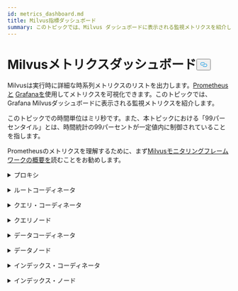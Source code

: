 ```yaml
---
id: metrics_dashboard.md
title: Milvus指標ダッシュボード
summary: このトピックでは、Milvus ダッシュボードに表示される監視メトリクスを紹介します。
---
```


<h1 id="Milvus-Metrics-Dashboard" class="common-anchor-header">Milvusメトリクスダッシュボード<button data-href="#Milvus-Metrics-Dashboard" class="anchor-icon" translate="no">
      <svg translate="no"
        aria-hidden="true"
        focusable="false"
        height="20"
        version="1.1"
        viewBox="0 0 16 16"
        width="16"
      >
        <path
          fill="#0092E4"
          fill-rule="evenodd"
          d="M4 9h1v1H4c-1.5 0-3-1.69-3-3.5S2.55 3 4 3h4c1.45 0 3 1.69 3 3.5 0 1.41-.91 2.72-2 3.25V8.59c.58-.45 1-1.27 1-2.09C10 5.22 8.98 4 8 4H4c-.98 0-2 1.22-2 2.5S3 9 4 9zm9-3h-1v1h1c1 0 2 1.22 2 2.5S13.98 12 13 12H9c-.98 0-2-1.22-2-2.5 0-.83.42-1.64 1-2.09V6.25c-1.09.53-2 1.84-2 3.25C6 11.31 7.55 13 9 13h4c1.45 0 3-1.69 3-3.5S14.5 6 13 6z"
        ></path>
      </svg>
    </button></h1><p>Milvusは実行時に詳細な時系列メトリクスのリストを出力します。<a href="https://prometheus.io/">Prometheusと</a> <a href="https://grafana.com/">Grafanaを</a>使用してメトリクスを可視化できます。このトピックでは、Grafana Milvusダッシュボードに表示される監視メトリクスを紹介します。</p>
<p>このトピックでの時間単位はミリ秒です。また、本トピックにおける「99パーセンタイル」とは、時間統計の99パーセントが一定値内に制御されていることを指します。</p>
<p>Prometheusのメトリクスを理解するために、まず<a href="/docs/ja/monitor_overview.md">Milvusモニタリングフレームワークの概要を</a>読むことをお勧めします。</p>
<p><details><summary>プロキシ</summary></p>
<table>
<thead>
<tr><th>パネル</th><th>パネルの説明</th><th>PromQL（プロメテウス・クエリ言語）</th><th>使用するMilvusメトリクス</th><th>Milvusメトリクスの説明</th></tr>
</thead>
<tbody>
<tr><td>検索ベクトルカウント率</td><td>過去2分以内に各プロキシが1秒当たりにクエリしたベクターの平均数。</td><td><code translate="no">sum(increase(milvus_proxy_search_vectors_count{app_kubernetes_io_instance=~&quot;$instance&quot;, app_kubernetes_io_name=&quot;$app_name&quot;, namespace=&quot;$namespace&quot;}[2m])/120) by (pod, node_id)</code></td><td><code translate="no">milvus_proxy_search_vectors_count</code></td><td>クエリされたベクターの累積数。</td></tr>
<tr><td>挿入ベクトル・カウント・レート</td><td>過去2分以内に各プロキシが1秒間に挿入したベクターの平均数。</td><td><code translate="no">sum(increase(milvus_proxy_insert_vectors_count{app_kubernetes_io_instance=~&quot;$instance&quot;, app_kubernetes_io_name=&quot;$app_name&quot;, namespace=&quot;$namespace&quot;}[2m])/120) by (pod, node_id)</code></td><td><code translate="no">milvus_proxy_insert_vectors_count</code></td><td>挿入されたベクターの累積数。</td></tr>
<tr><td>検索待ち時間</td><td>過去2分以内に各プロキシが検索リクエストとクエリリリクエストを受信したレイテンシの平均と99パーセンタイル。</td><td>p99:<br/> <code translate="no">histogram_quantile(0.99, sum by (le, query_type, pod, node_id) (rate(milvus_proxy_sq_latency_bucket{app_kubernetes_io_instance=~&quot;$instance&quot;, app_kubernetes_io_name=&quot;$app_name&quot;, namespace=&quot;$namespace&quot;}[2m])))</code> <br/> avg:<br/> <code translate="no">sum(increase(milvus_proxy_sq_latency_sum{app_kubernetes_io_instance=~&quot;$instance&quot;, app_kubernetes_io_name=&quot;$app_name&quot;, namespace=&quot;$namespace&quot;}[2m])) by (pod, node_id, query_type) / sum(increase(milvus_proxy_sq_latency_count{app_kubernetes_io_instance=~&quot;$instance&quot;, app_kubernetes_io_name=&quot;$app_name&quot;, namespace=&quot;$namespace&quot;}[2m])) by (pod, node_id, query_type)</code></td><td><code translate="no">milvus_proxy_sq_latency</code></td><td>検索リクエストとクエリーリクエストの待ち時間。</td></tr>
<tr><td>コレクション検索の待ち時間</td><td>過去2分以内に各プロキシが特定のコレクションへの検索およびクエリ要求を受信した際の平均待ち時間と待ち時間の99パーセンタイル。</td><td>p99:<br/> <code translate="no">histogram_quantile(0.99, sum by (le, query_type, pod, node_id) (rate(milvus_proxy_collection_sq_latency_bucket{app_kubernetes_io_instance=~&quot;$instance&quot;, app_kubernetes_io_name=&quot;$app_name&quot;, namespace=&quot;$namespace&quot;, collection_name=~&quot;$collection&quot;}[2m])))</code> <br/> avg:<br/> <code translate="no">sum(increase(milvus_proxy_collection_sq_latency_sum{app_kubernetes_io_instance=~&quot;$instance&quot;, app_kubernetes_io_name=&quot;$app_name&quot;, namespace=&quot;$namespace&quot;, collection_name=~&quot;$collection&quot;}[2m])) by (pod, node_id, query_type) / sum(increase(milvus_proxy_collection_sq_latency_count{app_kubernetes_io_instance=~&quot;$instance&quot;, app_kubernetes_io_name=&quot;$app_name&quot;, namespace=&quot;$namespace&quot;, collection_name=~&quot;$collection&quot;}[2m])) by (pod, node_id, query_type)</code></td><td><code translate="no">milvus_proxy_collection_sq_latency_sum</code></td><td>特定のコレクションへの検索リクエストとクエリーリクエストの待ち時間</td></tr>
<tr><td>変異待ち時間</td><td>過去2分以内に各プロキシが変異リクエストを受信したレイテンシの平均と99パーセンタイル。</td><td>p99:<br/> <code translate="no">histogram_quantile(0.99, sum by (le, msg_type, pod, node_id) (rate(milvus_proxy_mutation_latency_bucket{app_kubernetes_io_instance=~&quot;$instance&quot;, app_kubernetes_io_name=&quot;$app_name&quot;, namespace=&quot;$namespace&quot;}[2m])))</code> <br/> avg:<br/> <code translate="no">sum(increase(milvus_proxy_mutation_latency_sum{app_kubernetes_io_instance=~&quot;$instance&quot;, app_kubernetes_io_name=&quot;$app_name&quot;, namespace=&quot;$namespace&quot;}[2m])) by (pod, node_id, msg_type) / sum(increase(milvus_proxy_mutation_latency_count{app_kubernetes_io_instance=~&quot;$instance&quot;, app_kubernetes_io_name=&quot;$app_name&quot;, namespace=&quot;$namespace&quot;}[2m])) by (pod, node_id, msg_type)</code></td><td><code translate="no">milvus_proxy_mutation_latency_sum</code></td><td>変異リクエストの待ち時間。</td></tr>
<tr><td>コレクションミューテーションレイテンシ</td><td>過去2分以内に各プロキシが特定のコレクションへの変異リクエストを受信したときの平均待ち時間と待ち時間の99パーセンタイル。</td><td>p99:<br/> <code translate="no">histogram_quantile(0.99, sum by (le, query_type, pod, node_id) (rate(milvus_proxy_collection_sq_latency_bucket{app_kubernetes_io_instance=~&quot;$instance&quot;, app_kubernetes_io_name=&quot;$app_name&quot;, namespace=&quot;$namespace&quot;, collection_name=~&quot;$collection&quot;}[2m])))</code> <br/> avg:<br/> <code translate="no">sum(increase(milvus_proxy_collection_sq_latency_sum{app_kubernetes_io_instance=~&quot;$instance&quot;, app_kubernetes_io_name=&quot;$app_name&quot;, namespace=&quot;$namespace&quot;, collection_name=~&quot;$collection&quot;}[2m])) by (pod, node_id, query_type) / sum(increase(milvus_proxy_collection_sq_latency_count{app_kubernetes_io_instance=~&quot;$instance&quot;, app_kubernetes_io_name=&quot;$app_name&quot;, namespace=&quot;$namespace&quot;, collection_name=~&quot;$collection&quot;}[2m])) by (pod, node_id, query_type)</code></td><td><code translate="no">milvus_proxy_collection_sq_latency_sum</code></td><td>特定のコレクションへの突然変異リクエストの待ち時間</td></tr>
<tr><td>検索結果待ち時間</td><td>過去2分以内にプロキシが検索およびクエリーリクエストを送信してから結果を受信するまでの待ち時間の平均値と99パーセンタイル。</td><td>p99:<br/> <code translate="no">histogram_quantile(0.99, sum by (le, query_type, pod, node_id) (rate(milvus_proxy_sq_wait_result_latency_bucket{app_kubernetes_io_instance=~&quot;$instance&quot;, app_kubernetes_io_name=&quot;$app_name&quot;, namespace=&quot;$namespace&quot;}[2m])))</code> <br/> avg:<br/> <code translate="no">sum(increase(milvus_proxy_sq_wait_result_latency_sum{app_kubernetes_io_instance=~&quot;$instance&quot;, app_kubernetes_io_name=&quot;$app_name&quot;, namespace=&quot;$namespace&quot;}[2m])) by (pod, node_id, query_type) / sum(increase(milvus_proxy_sq_wait_result_latency_count{app_kubernetes_io_instance=~&quot;$instance&quot;, app_kubernetes_io_name=&quot;$app_name&quot;, namespace=&quot;$namespace&quot;}[2m])) by (pod, node_id, query_type)</code></td><td><code translate="no">milvus_proxy_sq_wait_result_latency</code></td><td>検索およびクエリーリクエストを送信してから結果を受信するまでの待ち時間。</td></tr>
<tr><td>検索結果の待ち時間の短縮</td><td>過去 2 分間における、プロキシによる検索結果とクエリ結果の集計の平均待ち時間と待ち時間の 99 パーセンタイル。</td><td>P99:<br/> <code translate="no">histogram_quantile(0.99, sum by (le, query_type, pod, node_id) (rate(milvus_proxy_sq_reduce_result_latency_bucket{app_kubernetes_io_instance=~&quot;$instance&quot;, app_kubernetes_io_name=&quot;$app_name&quot;, namespace=&quot;$namespace&quot;}[2m])))</code> <br/> 平均:<br/> <code translate="no">sum(increase(milvus_proxy_sq_reduce_result_latency_sum{app_kubernetes_io_instance=~&quot;$instance&quot;, app_kubernetes_io_name=&quot;$app_name&quot;, namespace=&quot;$namespace&quot;}[2m])) by (pod, node_id, query_type) / sum(increase(milvus_proxy_sq_reduce_result_latency_count{app_kubernetes_io_instance=~&quot;$instance&quot;, app_kubernetes_io_name=&quot;$app_name&quot;, namespace=&quot;$namespace&quot;}[2m])) by (pod, node_id, query_type)</code></td><td><code translate="no">milvus_proxy_sq_reduce_result_latency</code></td><td>各クエリノードから返された検索結果とクエリ結果を集約する際の待ち時間。</td></tr>
<tr><td>検索結果のデコード待ち時間</td><td>過去2分以内にプロキシが検索結果とクエリ結果をデコードした際のレイテンシの平均値と99パーセンタイル。</td><td>P99:<br/> <code translate="no">histogram_quantile(0.99, sum by (le, query_type, pod, node_id) (rate(milvus_proxy_sq_decode_result_latency_bucket{app_kubernetes_io_instance=~&quot;$instance&quot;, app_kubernetes_io_name=&quot;$app_name&quot;, namespace=&quot;$namespace&quot;}[2m])))</code> <br/> 平均:<br/> <code translate="no">sum(increase(milvus_proxy_sq_decode_result_latency_sum{app_kubernetes_io_instance=~&quot;$instance&quot;, app_kubernetes_io_name=&quot;$app_name&quot;, namespace=&quot;$namespace&quot;}[2m])) by (pod, node_id, query_type) / sum(increase(milvus_proxy_sq_decode_resultlatency_count{app_kubernetes_io_instance=~&quot;$instance&quot;, app_kubernetes_io_name=&quot;$app_name&quot;, namespace=&quot;$namespace&quot;}[2m])) by (pod, node_id, query_type)</code></td><td><code translate="no">milvus_proxy_sq_decode_result_latency</code></td><td>各検索結果とクエリ結果のデコードの待ち時間。</td></tr>
<tr><td>Msg Stream Object Num</td><td>過去2分以内に各プロキシが対応する物理トピック上に作成したmsgstreamオブジェクトの平均数、最大数、最小数。</td><td><code translate="no">avg(milvus_proxy_msgstream_obj_num{app_kubernetes_io_instance=~&quot;$instance&quot;, app_kubernetes_io_name=&quot;$app_name&quot;, namespace=&quot;$namespace&quot;}) by (pod, node_id) max(milvus_proxy_msgstream_obj_num{app_kubernetes_io_instance=~&quot;$instance&quot;, app_kubernetes_io_name=&quot;$app_name&quot;, namespace=&quot;$namespace&quot;}) by (pod, node_id) min(milvus_proxy_msgstream_obj_num{app_kubernetes_io_instance=~&quot;$instance&quot;, app_kubernetes_io_name=&quot;$app_name&quot;, namespace=&quot;$namespace&quot;}) by (pod, node_id)</code></td><td><code translate="no">milvus_proxy_msgstream_obj_num</code></td><td>各物理トピックに作成された msgstream オブジェクトの数。</td></tr>
<tr><td>変異送信待ち時間</td><td>過去2分以内に各プロキシが挿入または削除要求を送信した平均待ち時間と待ち時間の99パーセンタイル。</td><td>P99:<br/> <code translate="no">histogram_quantile(0.99, sum by (le, msg_type, pod, node_id) (rate(milvus_proxy_mutation_send_latency_bucket{app_kubernetes_io_instance=~&quot;$instance&quot;, app_kubernetes_io_name=&quot;$app_name&quot;, namespace=&quot;$namespace&quot;}[2m])))</code> <br/> 平均値:<br/> <code translate="no">sum(increase(milvus_proxy_mutation_send_latency_sum{app_kubernetes_io_instance=~&quot;$instance&quot;, app_kubernetes_io_name=&quot;$app_name&quot;, namespace=&quot;$namespace&quot;}[2m])) by (pod, node_id, msg_type) / sum(increase(milvus_proxy_mutation_send_latency_count{app_kubernetes_io_instance=~&quot;$instance&quot;, app_kubernetes_io_name=&quot;$app_name&quot;, namespace=&quot;$namespace&quot;}[2m])) by (pod, node_id, msg_type)</code></td><td><code translate="no">milvus_proxy_mutation_send_latency</code></td><td>挿入または削除リクエストの送信の待ち時間。</td></tr>
<tr><td>キャッシュヒット率</td><td>過去2分以内の<code translate="no">GeCollectionID</code> 、<code translate="no">GetCollectionInfo</code> 、<code translate="no">GetCollectionSchema</code> を含む操作の1秒あたりの平均キャッシュヒット率。</td><td><code translate="no">sum(increase(milvus_proxy_cache_hit_count{app_kubernetes_io_instance=~&quot;$instance&quot;, app_kubernetes_io_name=&quot;$app_name&quot;, namespace=&quot;$namespace&quot;, cache_state=&quot;hit&quot;}[2m])/120) by(cache_name, pod, node_id) / sum(increase(milvus_proxy_cache_hit_count{app_kubernetes_io_instance=~&quot;$instance&quot;, app_kubernetes_io_name=&quot;$app_name&quot;, namespace=&quot;$namespace&quot;}[2m])/120) by(cache_name, pod, node_id)</code></td><td><code translate="no">milvus_proxy_cache_hit_count</code></td><td>各キャッシュ読み取り操作のヒット率と失敗率の統計。</td></tr>
<tr><td>キャッシュ更新待ち時間</td><td>過去2分以内のプロキシごとの平均待ち時間とキャッシュ更新待ち時間の99パーセンタイル。</td><td>p99:<br/> <code translate="no">histogram_quantile(0.99, sum by (le, pod, node_id) (rate(milvus_proxy_cache_update_latency_bucket{app_kubernetes_io_instance=~&quot;$instance&quot;, app_kubernetes_io_name=&quot;$app_name&quot;, namespace=&quot;$namespace&quot;}[2m])))</code> <br/> avg:<br/> <code translate="no">sum(increase(milvus_proxy_cache_update_latency_sum{app_kubernetes_io_instance=~&quot;$instance&quot;, app_kubernetes_io_name=&quot;$app_name&quot;, namespace=&quot;$namespace&quot;}[2m])) by (pod, node_id) / sum(increase(milvus_proxy_cache_update_latency_count{app_kubernetes_io_instance=~&quot;$instance&quot;, app_kubernetes_io_name=&quot;$app_name&quot;, namespace=&quot;$namespace&quot;}[2m])) by (pod, node_id)</code></td><td><code translate="no">milvus_proxy_cache_update_latency</code></td><td>毎回キャッシュを更新する際の待ち時間。</td></tr>
<tr><td>同期時間</td><td>各プロキシが対応する物理チャネルで同期したエポックタイムの平均、最大、最小数。</td><td><code translate="no">avg(milvus_proxy_sync_epoch_time{app_kubernetes_io_instance=~&quot;$instance&quot;, app_kubernetes_io_name=&quot;$app_name&quot;, namespace=&quot;$namespace&quot;}) by (pod, node_id) max(milvus_proxy_sync_epoch_time{app_kubernetes_io_instance=~&quot;$instance&quot;, app_kubernetes_io_name=&quot;$app_name&quot;, namespace=&quot;$namespace&quot;}) by (pod, node_id) min(milvus_proxy_sync_epoch_time{app_kubernetes_io_instance=~&quot;$instance&quot;, app_kubernetes_io_name=&quot;$app_name&quot;, namespace=&quot;$namespace&quot;}) by (pod, node_id)</code></td><td><code translate="no">milvus_proxy_sync_epoch_time</code></td><td>各物理チャネルのエポック時間（Unix時間、1970年1月1日から経過したミリ秒）。    <br/>    物理チャネルとは別にデフォルトの<code translate="no">ChannelName</code> がある。</td></tr>
<tr><td>PKレイテンシーの適用</td><td>過去 2 分間の各プロキシによるプライマリキーの適用レイテンシの平均値と 99 パーセンタイル。</td><td>p99:<br/> <code translate="no">histogram_quantile(0.99, sum by (le, pod, node_id) (rate(milvus_proxy_apply_pk_latency_bucket{app_kubernetes_io_instance=~&quot;$instance&quot;, app_kubernetes_io_name=&quot;$app_name&quot;, namespace=&quot;$namespace&quot;}[2m])))</code> <br/> avg:<br/> <code translate="no">sum(increase(milvus_proxy_apply_pk_latency_sum{app_kubernetes_io_instance=~&quot;$instance&quot;, app_kubernetes_io_name=&quot;$app_name&quot;, namespace=&quot;$namespace&quot;}[2m])) by (pod, node_id) / sum(increase(milvus_proxy_apply_pk_latency_count{app_kubernetes_io_instance=~&quot;$instance&quot;, app_kubernetes_io_name=&quot;$app_name&quot;, namespace=&quot;$namespace&quot;}[2m])) by (pod, node_id)</code></td><td><code translate="no">milvus_proxy_apply_pk_latency</code></td><td>プライマリキーを適用する際の待ち時間。</td></tr>
<tr><td>タイムスタンプの適用待ち時間</td><td>過去 2 分間の、各プロキシによるタイムスタンプ適用待ち時間の平均値と 99 パーセンタイル。</td><td>p99:<br/> <code translate="no">histogram_quantile(0.99, sum by (le, pod, node_id) (rate(milvus_proxy_apply_timestamp_latency_bucket{app_kubernetes_io_instance=~&quot;$instance&quot;, app_kubernetes_io_name=&quot;$app_name&quot;, namespace=&quot;$namespace&quot;}[2m])))</code> <br/> avg:<br/> <code translate="no">sum(increase(milvus_proxy_apply_timestamp_latency_sum{app_kubernetes_io_instance=~&quot;$instance&quot;, app_kubernetes_io_name=&quot;$app_name&quot;, namespace=&quot;$namespace&quot;}[2m])) by (pod, node_id) / sum(increase(milvus_proxy_apply_timestamp_latency_count{app_kubernetes_io_instance=~&quot;$instance&quot;, app_kubernetes_io_name=&quot;$app_name&quot;, namespace=&quot;$namespace&quot;}[2m])) by (pod, node_id)</code></td><td><code translate="no">milvus_proxy_apply_timestamp_latency</code></td><td>タイムスタンプ適用待ち時間。</td></tr>
<tr><td>リクエスト成功率</td><td>各プロキシが1秒あたりに受け取った成功したリクエストの数で、 リクエストタイプごとの詳細な内訳を示す。可能なリクエストタイプは、DescribeCollection、DescribeIndex、GetCollectionStatistics、HasCollection、Search、Query、ShowPartitions、Insert など。</td></tr>
<tr><td><code translate="no">sum(increase(milvus_proxy_req_count{app_kubernetes_io_instance=~&quot;$instance&quot;, app_kubernetes_io_name=&quot;$app_name&quot;, namespace=&quot;$namespace&quot;, status=&quot;success&quot;}[2m])/120) by(function_name, pod, node_id)</code></td><td><code translate="no">milvus_proxy_req_count</code></td><td>すべてのタイプの受信リクエスト数</td></tr>
<tr><td>リクエスト失敗率</td><td>各プロキシが毎秒受信する失敗したリクエストの数で、各リクエストタイプの詳細な内訳。可能なリクエストタイプは、DescribeCollection、DescribeIndex、GetCollectionStatistics、HasCollection、Search、Query、ShowPartitions、Insert など。</td></tr>
<tr><td><code translate="no">sum(increase(milvus_proxy_req_count{app_kubernetes_io_instance=~&quot;$instance&quot;, app_kubernetes_io_name=&quot;$app_name&quot;, namespace=&quot;$namespace&quot;, status=&quot;fail&quot;}[2m])/120) by(function_name, pod, node_id)</code></td><td><code translate="no">milvus_proxy_req_count</code></td><td>すべてのタイプの受信リクエスト数</td></tr>
<tr><td>リクエストの待ち時間</td><td>各プロキシが受信した全リクエストの平均レイテンシと99パーセンタイル。</td><td>p99:<br/> <code translate="no">histogram_quantile(0.99, sum by (le, pod, node_id, function_name) (rate(milvus_proxy_req_latency_bucket{app_kubernetes_io_instance=~&quot;$instance&quot;, app_kubernetes_io_name=&quot;$app_name&quot;, namespace=&quot;$namespace&quot;}[2m])))</code> <br/> avg:<br/> <code translate="no">sum(increase(milvus_proxy_req_latency_sum{app_kubernetes_io_instance=~&quot;$instance&quot;, app_kubernetes_io_name=&quot;$app_name&quot;, namespace=&quot;$namespace&quot;}[2m])) by (pod, node_id, function_name) / sum(increase(milvus_proxy_req_latency_count{app_kubernetes_io_instance=~&quot;$instance&quot;, app_kubernetes_io_name=&quot;$app_name&quot;, namespace=&quot;$namespace&quot;}[2m])) by (pod, node_id, function_name)</code></td><td><code translate="no">milvus_proxy_req_latency</code></td><td>すべての種類のリクエスト受信の待ち時間</td></tr>
<tr><td>挿入/削除リクエストバイトレート</td><td>過去2分間にプロキシが1秒間に受信した挿入リクエストと削除リクエストのバイト数。</td><td><code translate="no">sum(increase(milvus_proxy_receive_bytes_count{app_kubernetes_io_instance=~&quot;$instance&quot;, app_kubernetes_io_name=&quot;$app_name&quot;, namespace=&quot;$namespace&quot;}[2m])/120) by(pod, node_id)</code></td><td><code translate="no">milvus_proxy_receive_bytes_count</code></td><td>挿入リクエストと削除リクエストのカウント。</td></tr>
<tr><td>送信バイトレート</td><td>各プロキシが過去2分以内に検索リクエストとクエリリリクエストに応答している間にクライアントに送り返された1秒あたりのバイト数。</td><td><code translate="no">sum(increase(milvus_proxy_send_bytes_count{app_kubernetes_io_instance=~&quot;$instance&quot;, app_kubernetes_io_name=&quot;$app_name&quot;, namespace=&quot;$namespace&quot;}[2m])/120) by(pod, node_id)</code></td><td><code translate="no">milvus_proxy_send_bytes_count</code></td><td>各プロキシが検索リクエストとクエリリクエストに応答している間にクライアントに送り返されたバイト数。</td></tr>
</tbody>
</table>
<p></details></p>
<p><details><summary>ルートコーディネータ</summary></p>
<table>
<thead>
<tr><th>パネル</th><th>パネルの説明</th><th>PromQL（プロメテウス・クエリ言語）</th><th>使用されるMilvusメトリクス</th><th>Milvusメトリクスの説明</th></tr>
</thead>
<tbody>
<tr><td>プロキシ・ノード数</td><td>作成されたプロキシの数。</td><td><code translate="no">sum(milvus_rootcoord_proxy_num{app_kubernetes_io_instance=~&quot;$instance&quot;, app_kubernetes_io_name=&quot;$app_name&quot;, namespace=&quot;$namespace&quot;}) by (app_kubernetes_io_instance)</code></td><td><code translate="no">milvus_rootcoord_proxy_num</code></td><td>プロキシの数。</td></tr>
<tr><td>同期時間</td><td>各物理チャネル（PChannel）の各ルート・コーダが同期したエポック・タイムの平均値、最大値、最小値。</td><td><code translate="no">avg(milvus_rootcoord_sync_epoch_time{app_kubernetes_io_instance=~&quot;$instance&quot;, app_kubernetes_io_name=&quot;$app_name&quot;, namespace=&quot;$namespace&quot;}) by (app_kubernetes_io_instance) max(milvus_rootcoord_sync_epoch_time{app_kubernetes_io_instance=~&quot;$instance&quot;, app_kubernetes_io_name=&quot;$app_name&quot;, namespace=&quot;$namespace&quot;}) by (app_kubernetes_io_instance) min(milvus_rootcoord_sync_epoch_time{app_kubernetes_io_instance=~&quot;$instance&quot;, app_kubernetes_io_name=&quot;$app_name&quot;, namespace=&quot;$namespace&quot;}) by (app_kubernetes_io_instance)</code></td><td><code translate="no">milvus_rootcoord_sync_epoch_time</code></td><td>各物理チャネルのエポック時間（Unix時間、1970年1月1日以降に経過したミリ秒）。</td></tr>
<tr><td>DDL リクエスト率</td><td>過去 2 分間の 1 秒あたりの DDL 要求のステータスと数。</td><td><code translate="no">sum(increase(milvus_rootcoord_ddl_req_count{app_kubernetes_io_instance=~&quot;$instance&quot;, app_kubernetes_io_name=&quot;$app_name&quot;, namespace=&quot;$namespace&quot;}[2m])/120) by (status, function_name)</code></td><td><code translate="no">milvus_rootcoord_ddl_req_count</code></td><td><code translate="no">CreateCollection</code>,<code translate="no">DescribeCollection</code>,<code translate="no">DescribeSegments</code>,<code translate="no">HasCollection</code>,<code translate="no">ShowCollections</code>,<code translate="no">ShowPartitions</code>,<code translate="no">ShowSegments</code> を含む DDL 要求の総数。</td></tr>
<tr><td>DDL リクエストの待ち時間</td><td>過去 2 分間の平均待ち時間と DDL 要求待ち時間の 99 パーセンタイル。</td><td>P99:<br/> <code translate="no">histogram_quantile(0.99, sum by (le, function_name) (rate(milvus_rootcoord_ddl_req_latency_bucket{app_kubernetes_io_instance=~&quot;$instance&quot;, app_kubernetes_io_name=&quot;$app_name&quot;, namespace=&quot;$namespace&quot;}[2m])))</code> <br/> 平均:<br/> <code translate="no">sum(increase(milvus_rootcoord_ddl_req_latency_sum{app_kubernetes_io_instance=~&quot;$instance&quot;, app_kubernetes_io_name=&quot;$app_name&quot;, namespace=&quot;$namespace&quot;}[2m])) by (function_name) / sum(increase(milvus_rootcoord_ddl_req_latency_count{app_kubernetes_io_instance=~&quot;$instance&quot;, app_kubernetes_io_name=&quot;$app_name&quot;, namespace=&quot;$namespace&quot;}[2m])) by (function_name)</code></td><td><code translate="no">milvus_rootcoord_ddl_req_latency</code></td><td>すべてのタイプの DDL 要求の待ち時間。</td></tr>
<tr><td>同期タイムティック・レイテンシ</td><td>ルートコーディネータが過去2分以内にすべてのタイムスタンプをPChannelに同期するために使用した時間の平均レイテンシと99パーセンタイル。</td><td>p99:<br/> <code translate="no">histogram_quantile(0.99, sum by (le) (rate(milvus_rootcoord_sync_timetick_latency_bucket{app_kubernetes_io_instance=~&quot;$instance&quot;, app_kubernetes_io_name=&quot;$app_name&quot;, namespace=&quot;$namespace&quot;}[2m])))</code> <br/> avg:<br/> <code translate="no">sum(increase(milvus_rootcoord_sync_timetick_latency_sum{app_kubernetes_io_instance=~&quot;$instance&quot;, app_kubernetes_io_name=&quot;$app_name&quot;, namespace=&quot;$namespace&quot;}[2m])) / sum(increase(milvus_rootcoord_sync_timetick_latency_count{app_kubernetes_io_instance=~&quot;$instance&quot;, app_kubernetes_io_name=&quot;$app_name&quot;, namespace=&quot;$namespace&quot;}[2m]))</code></td><td><code translate="no">milvus_rootcoord_sync_timetick_latency</code></td><td>ルートコーディネータがすべてのタイムスタンプをPCチャネルに同期するために使用した時間。</td></tr>
<tr><td>ID割り当て率</td><td>過去2分間にroot coordが割り当てたIDの数。</td><td><code translate="no">sum(increase(milvus_rootcoord_id_alloc_count{app_kubernetes_io_instance=~&quot;$instance&quot;, app_kubernetes_io_name=&quot;$app_name&quot;, namespace=&quot;$namespace&quot;}[2m])/120)</code></td><td><code translate="no">milvus_rootcoord_id_alloc_count</code></td><td>root coordが割り当てたIDの累積数。</td></tr>
<tr><td>タイムスタンプ</td><td>root coordの最新のタイムスタンプ。</td><td><code translate="no">milvus_rootcoord_timestamp{app_kubernetes_io_instance=~&quot;$instance&quot;, app_kubernetes_io_name=&quot;$app_name&quot;, namespace=&quot;$namespace&quot;}</code></td><td><code translate="no">milvus_rootcoord_timestamp</code></td><td>ルートコーデックの最新のタイムスタンプ。</td></tr>
<tr><td>保存されたタイムスタンプ</td><td>root coordがメタストレージに保存する、事前に割り当てられたタイムスタンプ。</td><td><code translate="no">milvus_rootcoord_timestamp_saved{app_kubernetes_io_instance=~&quot;$instance&quot;, app_kubernetes_io_name=&quot;$app_name&quot;, namespace=&quot;$namespace&quot;}</code></td><td><code translate="no">milvus_rootcoord_timestamp_saved</code></td><td>root coordがメタストレージに保存する事前に割り当てられたタイムスタンプ。     <br/>    タイムスタンプは3秒前に割り当てられる。そしてタイムスタンプは50ミリ秒ごとに更新され、メタストレージに保存される。</td></tr>
<tr><td>コレクション数</td><td>コレクションの総数。</td><td><code translate="no">sum(milvus_rootcoord_collection_num{app_kubernetes_io_instance=~&quot;$instance&quot;, app_kubernetes_io_name=&quot;$app_name&quot;, namespace=&quot;$namespace&quot;}) by (app_kubernetes_io_instance)</code></td><td><code translate="no">milvus_rootcoord_collection_num</code></td><td>現在Milvusに存在するコレクションの総数。</td></tr>
<tr><td>パーティション数</td><td>パーティションの総数。</td><td><code translate="no">sum(milvus_rootcoord_partition_num{app_kubernetes_io_instance=~&quot;$instance&quot;, app_kubernetes_io_name=&quot;$app_name&quot;, namespace=&quot;$namespace&quot;}) by (app_kubernetes_io_instance)</code></td><td><code translate="no">milvus_rootcoord_partition_num</code></td><td>現在Milvusに存在するパーティションの総数。</td></tr>
<tr><td>DMLチャンネル数</td><td>DMLチャンネルの総数。</td><td><code translate="no">sum(milvus_rootcoord_dml_channel_num{app_kubernetes_io_instance=~&quot;$instance&quot;, app_kubernetes_io_name=&quot;$app_name&quot;, namespace=&quot;$namespace&quot;}) by (app_kubernetes_io_instance)</code></td><td><code translate="no">milvus_rootcoord_dml_channel_num</code></td><td>現在Milvusに存在するDMLチャンネルの総数。</td></tr>
<tr><td>Msgstream Num</td><td>Msgstreamの総数。</td><td><code translate="no">sum(milvus_rootcoord_msgstream_obj_num{app_kubernetes_io_instance=~&quot;$instance&quot;, app_kubernetes_io_name=&quot;$app_name&quot;, namespace=&quot;$namespace&quot;}) by (app_kubernetes_io_instance)</code></td><td><code translate="no">milvus_rootcoord_msgstream_obj_num</code></td><td>現在Milvusに存在するMsgstreamの総数。</td></tr>
<tr><td>クレデンシャル数</td><td>クレデンシャルの総数。</td><td><code translate="no">sum(milvus_rootcoord_credential_num{app_kubernetes_io_instance=~&quot;$instance&quot;, app_kubernetes_io_name=&quot;$app_name&quot;, namespace=&quot;$namespace&quot;}) by (app_kubernetes_io_instance)</code></td><td><code translate="no">milvus_rootcoord_credential_num</code></td><td>現在のMilvusにおけるクレデンシャルの総数。</td></tr>
<tr><td>時間ティック遅延</td><td>すべてのDataNodesおよびQueryNodes上のフローグラフの最大時間刻み遅延の合計。</td><td><code translate="no">sum(milvus_rootcoord_time_tick_delay{app_kubernetes_io_instance=~&quot;$instance&quot;, app_kubernetes_io_name=&quot;$app_name&quot;, namespace=&quot;$namespace&quot;}) by (app_kubernetes_io_instance)</code></td><td><code translate="no">milvus_rootcoord_time_tick_delay</code></td><td>各DataNodeとQueryNodeのフローグラフの最大時間刻み遅延。</td></tr>
</tbody>
</table>
<p></details></p>
<p><details><summary>クエリ・コーディネータ</summary></p>
<table>
<thead>
<tr><th>パネル</th><th>パネルの説明</th><th>PromQL（プロメテウス・クエリ言語）</th><th>使用されるMilvusメトリクス</th><th>Milvusメトリクスの説明</th></tr>
</thead>
<tbody>
<tr><td>コレクション・ロード数</td><td>現在メモリにロードされているコレクションの数。</td><td><code translate="no">sum(milvus_querycoord_collection_num{app_kubernetes_io_instance=~&quot;$instance&quot;, app_kubernetes_io_name=&quot;$app_name&quot;, namespace=&quot;$namespace&quot;}) by (app_kubernetes_io_instance)</code></td><td><code translate="no">milvus_querycoord_collection_num</code></td><td>Milvusによって現在ロードされているコレクションの数。</td></tr>
<tr><td>エンティティのロード数</td><td>現在メモリにロードされているエンティティの数。</td><td><code translate="no">sum(milvus_querycoord_entity_num{app_kubernetes_io_instance=~&quot;$instance&quot;, app_kubernetes_io_name=&quot;$app_name&quot;, namespace=&quot;$namespace&quot;}) by (app_kubernetes_io_instance)</code></td><td><code translate="no">milvus_querycoord_entitiy_num</code></td><td>Milvusによって現在ロードされているエンティティの数。</td></tr>
<tr><td>ロード要求レート</td><td>過去2分間の1秒あたりのロードリクエスト数。</td><td><code translate="no">sum(increase(milvus_querycoord_load_req_count{app_kubernetes_io_instance=~&quot;$instance&quot;, app_kubernetes_io_name=&quot;$app_name&quot;, namespace=&quot;$namespace&quot;}[2m])120) by (status)</code></td><td><code translate="no">milvus_querycoord_load_req_count</code></td><td>累積ロードリクエスト数。</td></tr>
<tr><td>リリース要求率</td><td>過去2分以内の1秒あたりのリリース要求数。</td><td><code translate="no">sum(increase(milvus_querycoord_release_req_count{app_kubernetes_io_instance=~&quot;$instance&quot;, app_kubernetes_io_name=&quot;$app_name&quot;, namespace=&quot;$namespace&quot;}[2m])/120) by (status)</code></td><td><code translate="no">milvus_querycoord_release_req_count</code></td><td>累積リリースリクエスト数。</td></tr>
<tr><td>負荷要求待ち時間</td><td>過去2分以内の負荷要求待ち時間の平均と99パーセンタイル。</td><td>p99:<br/> <code translate="no">histogram_quantile(0.99, sum by (le) (rate(milvus_querycoord_load_latency_bucket{app_kubernetes_io_instance=~&quot;$instance&quot;, app_kubernetes_io_name=&quot;$app_name&quot;, namespace=&quot;$namespace&quot;}[2m])))</code> <br/> avg:<br/> <code translate="no">sum(increase(milvus_querycoord_load_latency_sum{app_kubernetes_io_instance=~&quot;$instance&quot;, app_kubernetes_io_name=&quot;$app_name&quot;, namespace=&quot;$namespace&quot;}[2m])) / sum(increase(milvus_querycoord_load_latency_count{app_kubernetes_io_instance=~&quot;$instance&quot;, app_kubernetes_io_name=&quot;$app_name&quot;, namespace=&quot;$namespace&quot;}[2m]))</code></td><td><code translate="no">milvus_querycoord_load_latency</code></td><td>負荷要求を完了するのに使用される時間。</td></tr>
<tr><td>リリース要求待ち時間</td><td>過去2分以内の平均待ち時間とリリース要求待ち時間の99パーセンタイル。</td><td>p99:<br/> <code translate="no">histogram_quantile(0.99, sum by (le) (rate(milvus_querycoord_release_latency_bucket{app_kubernetes_io_instance=~&quot;$instance&quot;, app_kubernetes_io_name=&quot;$app_name&quot;, namespace=&quot;$namespace&quot;}[2m])))</code> <br/> avg:<br/> <code translate="no">sum(increase(milvus_querycoord_release_latency_sum{app_kubernetes_io_instance=~&quot;$instance&quot;, app_kubernetes_io_name=&quot;$app_name&quot;, namespace=&quot;$namespace&quot;}[2m])) / sum(increase(milvus_querycoord_release_latency_count{app_kubernetes_io_instance=~&quot;$instance&quot;, app_kubernetes_io_name=&quot;$app_name&quot;, namespace=&quot;$namespace&quot;}[2m]))</code></td><td><code translate="no">milvus_querycoord_release_latency</code></td><td>リリース要求の完了に使用された時間。</td></tr>
<tr><td>サブロードタスク</td><td>サブロードタスクの数。</td><td><code translate="no">sum(milvus_querycoord_child_task_num{app_kubernetes_io_instance=~&quot;$instance&quot;, app_kubernetes_io_name=&quot;$app_name&quot;, namespace=&quot;$namespace&quot;}) by (app_kubernetes_io_instance)</code></td><td><code translate="no">milvus_querycoord_child_task_num</code></td><td>サブロードタスクの数。    <br/>    クエリコーデックは負荷要求を複数のサブ負荷タスクに分割する。</td></tr>
<tr><td>親ロードタスク</td><td>親ロードタスクの数。</td><td><code translate="no">sum(milvus_querycoord_parent_task_num{app_kubernetes_io_instance=~&quot;$instance&quot;, app_kubernetes_io_name=&quot;$app_name&quot;, namespace=&quot;$namespace&quot;}) by (app_kubernetes_io_instance)</code></td><td><code translate="no">milvus_querycoord_parent_task_num</code></td><td>サブ負荷タスクの数。    <br/>    各負荷要求はタスクキュー内の親タスクに対応する。</td></tr>
<tr><td>サブ負荷タスクの待ち時間</td><td>過去2分以内のサブロードタスクの平均待ち時間と待ち時間の99パーセンタイル。</td><td>p99:<br/> <code translate="no">histogram_quantile(0.99, sum by (le) (rate(milvus_querycoord_child_task_latency_bucket{app_kubernetes_io_instance=~&quot;$instance&quot;, app_kubernetes_io_name=&quot;$app_name&quot;, namespace=&quot;$namespace&quot;}[2m])))</code> <br/> avg:<br/> <code translate="no">sum(increase(milvus_querycoord_child_task_latency_sum{app_kubernetes_io_instance=~&quot;$instance&quot;, app_kubernetes_io_name=&quot;$app_name&quot;, namespace=&quot;$namespace&quot;}[2m])) / sum(increase(milvus_querycoord_child_task_latency_count{app_kubernetes_io_instance=~&quot;$instance&quot;, app_kubernetes_io_name=&quot;$app_name&quot;, namespace=&quot;$namespace&quot;}[2m])) namespace&quot;}[2m])))</code></td><td><code translate="no">milvus_querycoord_child_task_latency</code></td><td>サブロードタスクを完了するまでの待ち時間。</td></tr>
<tr><td>クエリノード数</td><td>クエリ・コーデックが管理するクエリ・ノードの数。</td><td><code translate="no">sum(milvus_querycoord_querynode_num{app_kubernetes_io_instance=~&quot;$instance&quot;, app_kubernetes_io_name=&quot;$app_name&quot;, namespace=&quot;$namespace&quot;}) by (app_kubernetes_io_instance)</code></td><td><code translate="no">milvus_querycoord_querynode_num</code></td><td>クエリコーデックが管理するクエリノードの数。</td></tr>
</tbody>
</table>
<p></details></p>
<p><details><summary>クエリノード</summary></p>
<table>
<thead>
<tr><th>パネル</th><th>パネルの説明</th><th>PromQL（プロメテウス・クエリ言語）</th><th>使用されるMilvusメトリクス</th><th>Milvus メトリクスの説明</th></tr>
</thead>
<tbody>
<tr><td>コレクション・ロード数</td><td>各クエリ・ノードがメモリにロードしたコレクションの数。</td><td><code translate="no">sum(milvus_querynode_collection_num{app_kubernetes_io_instance=~&quot;$instance&quot;, app_kubernetes_io_name=&quot;$app_name&quot;, namespace=&quot;$namespace&quot;}) by (pod, node_id)</code></td><td><code translate="no">milvus_querynode_collection_num</code></td><td>各クエリ・ノードによってロードされたコレクションの数。</td></tr>
<tr><td>パーティション・ロード数</td><td>各クエリ・ノードがメモリにロードしたパーティションの数。</td><td><code translate="no">sum(milvus_querynode_partition_num{app_kubernetes_io_instance=~&quot;$instance&quot;, app_kubernetes_io_name=&quot;$app_name&quot;, namespace=&quot;$namespace&quot;}) by (pod, node_id)</code></td><td><code translate="no">milvus_querynode_partition_num</code></td><td>各クエリ・ノードによってロードされたパーティションの数。</td></tr>
<tr><td>セグメント・ロード数</td><td>各クエリ・ノードがメモリにロードしたセグメントの数。</td><td><code translate="no">sum(milvus_querynode_segment_num{app_kubernetes_io_instance=~&quot;$instance&quot;, app_kubernetes_io_name=&quot;$app_name&quot;, namespace=&quot;$namespace&quot;}) by (pod, node_id)</code></td><td><code translate="no">milvus_querynode_segment_num</code></td><td>各クエリノードがロードしたセグメントの数。</td></tr>
<tr><td>クエリ可能なエンティティ数</td><td>各クエリノードで検索可能なエンティティの数。</td><td><code translate="no">sum(milvus_querynode_entity_num{app_kubernetes_io_instance=~&quot;$instance&quot;, app_kubernetes_io_name=&quot;$app_name&quot;, namespace=&quot;$namespace&quot;}) by (pod, node_id)</code></td><td><code translate="no">milvus_querynode_entity_num</code></td><td>各クエリ・ノードでクエリ可能および検索可能なエンティティの数。</td></tr>
<tr><td>DML仮想チャネル</td><td>各クエリ・ノードが監視している DML 仮想チャネルの数。</td><td><code translate="no">sum(milvus_querynode_dml_vchannel_num{app_kubernetes_io_instance=~&quot;$instance&quot;, app_kubernetes_io_name=&quot;$app_name&quot;, namespace=&quot;$namespace&quot;}) by (pod, node_id)</code></td><td><code translate="no">milvus_querynode_dml_vchannel_num</code></td><td>各クエリ・ノードが監視している DML 仮想チャネルの数。</td></tr>
<tr><td>デルタ仮想チャネル</td><td>各クエリ・ノードが監視しているデルタ・チャネルの数。</td><td><code translate="no">sum(milvus_querynode_delta_vchannel_num{app_kubernetes_io_instance=~&quot;$instance&quot;, app_kubernetes_io_name=&quot;$app_name&quot;, namespace=&quot;$namespace&quot;}) by (pod, node_id)</code></td><td><code translate="no">milvus_querynode_delta_vchannel_num</code></td><td>各クエリ・ノードが監視するデルタ・チャネルの数。</td></tr>
<tr><td>コンシューマ数</td><td>各クエリ・ノードのコンシューマの数。</td><td><code translate="no">sum(milvus_querynode_consumer_num{app_kubernetes_io_instance=~&quot;$instance&quot;, app_kubernetes_io_name=&quot;$app_name&quot;, namespace=&quot;$namespace&quot;}) by (pod, node_id)</code></td><td><code translate="no">milvus_querynode_consumer_num</code></td><td>各クエリノードのコンシューマの数。</td></tr>
<tr><td>検索リクエスト率</td><td>各クエリノードが1秒間に受信した検索およびクエリ要求の総数と、過去2分以内に成功した検索およびクエリ要求の数。</td><td><code translate="no">sum(increase(milvus_querynode_sq_req_count{app_kubernetes_io_instance=~&quot;$instance&quot;, app_kubernetes_io_name=&quot;$app_name&quot;, namespace=&quot;$namespace&quot;}[2m])/120) by (query_type, status, pod, node_id)</code></td><td><code translate="no">milvus_querynode_sq_req_count</code></td><td>検索およびクエリーリクエストの累積数。</td></tr>
<tr><td>検索リクエストの待ち時間</td><td>各クエリ・ノードが過去2分以内に検索およびクエリ・リクエストに使用した時間の平均待ち時間と99パーセンタイル。    <br/>    このパネルには、ステータスが &quot;success &quot;または &quot;total &quot;の検索およびクエリーリクエストの待ち時間が表示されます。</td><td>P99:<br/> <code translate="no">histogram_quantile(0.99, sum by (le, pod, node_id) (rate(milvus_querynode_sq_req_latency_bucket{app_kubernetes_io_instance=~&quot;$instance&quot;, app_kubernetes_io_name=&quot;$app_name&quot;, namespace=&quot;$namespace&quot;}[2m])))</code> <br/> 平均値:<br/> <code translate="no">sum(increase(milvus_querynode_sq_req_latency_sum{app_kubernetes_io_instance=~&quot;$instance&quot;, app_kubernetes_io_name=&quot;$app_name&quot;, namespace=&quot;$namespace&quot;}[2m])) by(pod, node_id, query_type) / sum(increase(milvus_querynode_sq_req_latency_count{app_kubernetes_io_instance=~&quot;$instance&quot;, app_kubernetes_io_name=&quot;$app_name&quot;, namespace=&quot;$namespace&quot;}[2m])) by(pod, node_id, query_type)</code></td><td><code translate="no">milvus_querynode_sq_req_latency</code></td><td>クエリノードの検索リクエストの待ち時間。</td></tr>
<tr><td>キュー内検索待ち時間</td><td>過去2分以内のキュー内の検索リクエストとクエリーリクエストの平均待ち時間と待ち時間の99パーセンタイル。</td><td>p99:<br/> <code translate="no">histogram_quantile(0.99, sum by (le, pod, node_id, query_type) (rate(milvus_querynode_sq_queue_latency_bucket{app_kubernetes_io_instance=~&quot;$instance&quot;, app_kubernetes_io_name=&quot;$app_name&quot;, namespace=&quot;$namespace&quot;}[2m])))</code> <br/> avg:<br/> <code translate="no">sum(increase(milvus_querynode_sq_queue_latency_sum{app_kubernetes_io_instance=~&quot;$instance&quot;, app_kubernetes_io_name=&quot;$app_name&quot;, namespace=&quot;$namespace&quot;}[2m])) by(pod, node_id, query_type) / sum(increase(milvus_querynode_sq_queue_latency_count{app_kubernetes_io_instance=~&quot;$instance&quot;, app_kubernetes_io_name=&quot;$app_name&quot;, namespace=&quot;$namespace&quot;}[2m])) by(pod, node_id, query_type)</code></td><td><code translate="no">milvus_querynode_sq_queue_latency</code></td><td>クエリノードが受信した検索リクエストとクエリリリクエストの待ち時間。</td></tr>
<tr><td>検索セグメントの待ち時間</td><td>各クエリ・ノードが過去2分以内にセグメントの検索とクエリに要した時間の平均レイテンシと99パーセンタイル。    <br/>    セグメントのステータスは、sealed または growing のいずれか。</td><td>p99:<br/> <code translate="no">histogram_quantile(0.99, sum by (le, query_type, segment_state, pod, node_id) (rate(milvus_querynode_sq_segment_latency_bucket{app_kubernetes_io_instance=~&quot;$instance&quot;, app_kubernetes_io_name=&quot;$app_name&quot;, namespace=&quot;$namespace&quot;}[2m])))</code> <br/> avg:<br/> <code translate="no">sum(increase(milvus_querynode_sq_segment_latency_sum{app_kubernetes_io_instance=~&quot;$instance&quot;, app_kubernetes_io_name=&quot;$app_name&quot;, namespace=&quot;$namespace&quot;}[2m])) by(pod, node_id, query_type, segment_state) / sum(increase(milvus_querynode_sq_segment_latency_count{app_kubernetes_io_instance=~&quot;$instance&quot;, app_kubernetes_io_name=&quot;$app_name&quot;, namespace=&quot;$namespace&quot;}[2m])) by(pod, node_id, query_type, segment_state)</code></td><td><code translate="no">milvus_querynode_sq_segment_latency</code></td><td>各クエリノードが各セグメントの検索とクエリにかかる時間。</td></tr>
<tr><td>セグコア・リクエスト・レイテンシー</td><td>各クエリノードが過去2分以内にセグコアの検索とクエリに要した時間の平均レイテンシと99パーセンタイル。</td><td>p99:<br/> <code translate="no">histogram_quantile(0.99, sum by (le, query_type, pod, node_id) (rate(milvus_querynode_sq_core_latency_bucket{app_kubernetes_io_instance=~&quot;$instance&quot;, app_kubernetes_io_name=&quot;$app_name&quot;, namespace=&quot;$namespace&quot;}[2m])))</code> <br/> avg:<br/> <code translate="no">sum(increase(milvus_querynode_sq_core_latency_sum{app_kubernetes_io_instance=~&quot;$instance&quot;, app_kubernetes_io_name=&quot;$app_name&quot;, namespace=&quot;$namespace&quot;}[2m])) by(pod, node_id, query_type) / sum(increase(milvus_querynode_sq_core_latency_count{app_kubernetes_io_instance=~&quot;$instance&quot;, app_kubernetes_io_name=&quot;$app_name&quot;, namespace=&quot;$namespace&quot;}[2m])) by(pod, node_id, query_type)</code></td><td><code translate="no">milvus_querynode_sq_core_latency</code></td><td>各クエリノードが segcore での検索とクエリにかかる時間。</td></tr>
<tr><td>検索削減レイテンシー</td><td>過去2分以内に各クエリノードが検索やクエリのリデュースステージで使用した時間の平均レイテンシと99パーセンタイル。</td><td>p99:<br/> <code translate="no">histogram_quantile(0.99, sum by (le, pod, node_id, query_type) (rate(milvus_querynode_sq_reduce_latency_bucket{app_kubernetes_io_instance=~&quot;$instance&quot;, app_kubernetes_io_name=&quot;$app_name&quot;, namespace=&quot;$namespace&quot;}[2m])))</code> <br/> avg:<br/> <code translate="no">sum(increase(milvus_querynode_sq_reduce_latency_sum{app_kubernetes_io_instance=~&quot;$instance&quot;, app_kubernetes_io_name=&quot;$app_name&quot;, namespace=&quot;$namespace&quot;}[2m])) by(pod, node_id, query_type) / sum(increase(milvus_querynode_sq_reduce_latency_count{app_kubernetes_io_instance=~&quot;$instance&quot;, app_kubernetes_io_name=&quot;$app_name&quot;, namespace=&quot;$namespace&quot;}[2m])) by(pod, node_id, query_type)</code></td><td><code translate="no">milvus_querynode_sq_reduce_latency</code></td><td>各クエリがリデュースの段階で費やす時間。</td></tr>
<tr><td>ロードセグメントの待ち時間</td><td>各クエリノードが過去2分間にセグメントをロードするのに要した時間の平均レイテンシと99パーセンタイル。</td><td>p99:<br/> <code translate="no">histogram_quantile(0.99, sum by (le, pod, node_id) (rate(milvus_querynode_load_segment_latency_bucket{app_kubernetes_io_instance=~&quot;$instance&quot;, app_kubernetes_io_name=&quot;$app_name&quot;, namespace=&quot;$namespace&quot;}[2m])))</code> <br/> avg:<br/> <code translate="no">sum(increase(milvus_querynode_load_segment_latency_sum{app_kubernetes_io_instance=~&quot;$instance&quot;, app_kubernetes_io_name=&quot;$app_name&quot;, namespace=&quot;$namespace&quot;}[2m])) by(pod, node_id) / sum(increase(milvus_querynode_load_segment_latency_count{app_kubernetes_io_instance=~&quot;$instance&quot;, app_kubernetes_io_name=&quot;$app_name&quot;, namespace=&quot;$namespace&quot;}[2m])) by(pod, node_id)</code></td><td><code translate="no">milvus_querynode_load_segment_latency_bucket</code></td><td>各クエリノードがセグメントをロードするのにかかる時間。</td></tr>
<tr><td>フローグラフ数</td><td>各クエリ・ノードのフローグラフの数。</td><td><code translate="no">sum(milvus_querynode_flowgraph_num{app_kubernetes_io_instance=~&quot;$instance&quot;, app_kubernetes_io_name=&quot;$app_name&quot;, namespace=&quot;$namespace&quot;}) by (pod, node_id)</code></td><td><code translate="no">milvus_querynode_flowgraph_num</code></td><td>各クエリ・ノードのフローグラフの数。</td></tr>
<tr><td>未解決読み取りタスクの長さ</td><td>各クエリ・ノードにおける未解決の読み取り要求のキューの長さ。</td><td><code translate="no">sum(milvus_querynode_read_task_unsolved_len{app_kubernetes_io_instance=~&quot;$instance&quot;, app_kubernetes_io_name=&quot;$app_name&quot;, namespace=&quot;$namespace&quot;}) by (pod, node_id)</code></td><td><code translate="no">milvus_querynode_read_task_unsolved_len</code></td><td>未解決の読み取り要求のキューの長さ。</td></tr>
<tr><td>レディ・リード・タスクの長さ</td><td>各クエリノードで実行される読み込み要求のキューの長さ。</td><td><code translate="no">sum(milvus_querynode_read_task_ready_len{app_kubernetes_io_instance=~&quot;$instance&quot;, app_kubernetes_io_name=&quot;$app_name&quot;, namespace=&quot;$namespace&quot;}) by (pod, node_id)</code></td><td><code translate="no">milvus_querynode_read_task_ready_len</code></td><td>実行される読み込み要求のキューの長さ。</td></tr>
<tr><td>並列読み取りタスク数</td><td>各クエリ・ノードで現在実行されている同時並行読み取り要求の数。</td><td><code translate="no">sum(milvus_querynode_read_task_concurrency{app_kubernetes_io_instance=~&quot;$instance&quot;, app_kubernetes_io_name=&quot;$app_name&quot;, namespace=&quot;$namespace&quot;}) by (pod, node_id)</code></td><td><code translate="no">milvus_querynode_read_task_concurrency</code></td><td>現在実行されている同時読み取り要求の数。</td></tr>
<tr><td>推定CPU使用率</td><td>スケジューラが推定した各クエリノードのCPU使用率。</td><td><code translate="no">sum(milvus_querynode_estimate_cpu_usage{app_kubernetes_io_instance=~&quot;$instance&quot;, app_kubernetes_io_name=&quot;$app_name&quot;, namespace=&quot;$namespace&quot;}) by (pod, node_id)</code></td><td><code translate="no">milvus_querynode_estimate_cpu_usage</code></td><td>スケジューラが推定した各クエリノードのCPU使用率。     <br/>    値が100の場合、仮想CPU(vCPU)全体が使用されていることを意味する。</td></tr>
<tr><td>検索グループサイズ</td><td>過去 2 分間の検索グループサイズ（各クエリノードが実行した検索リクエストを合計したオリジナル検索リクエストの総数）の平均値と 99 パーセンタイル。</td><td>p99:<br/> <code translate="no">histogram_quantile(0.99, sum by (le, pod, node_id) (rate(milvus_querynode_search_group_size_bucket{app_kubernetes_io_instance=~&quot;$instance&quot;, app_kubernetes_io_name=&quot;$app_name&quot;, namespace=&quot;$namespace&quot;}[2m])))</code> <br/> avg:<br/> <code translate="no">sum(increase(milvus_querynode_search_group_size_sum{app_kubernetes_io_instance=~&quot;$instance&quot;, app_kubernetes_io_name=&quot;$app_name&quot;, namespace=&quot;$namespace&quot;}[2m])) by(pod, node_id) / sum(increase(milvus_querynode_search_group_size_count{app_kubernetes_io_instance=~&quot;$instance&quot;, app_kubernetes_io_name=&quot;$app_name&quot;, namespace=&quot;$namespace&quot;}[2m])) by(pod, node_id)</code></td><td><code translate="no">milvus_querynode_load_segment_latency_bucket</code></td><td>異なるバケツからの検索タスクのうち、オリジナルの検索タスクの数（検索グループサイズ）。</td></tr>
<tr><td>検索 NQ</td><td>各クエリノードが過去2分間に検索リクエストを実行したクエリ数(NQ)の平均値と99パーセンタイル。</td><td>p99:<br/> <code translate="no">histogram_quantile(0.99, sum by (le, pod, node_id) (rate(milvus_querynode_search_group_size_bucket{app_kubernetes_io_instance=~&quot;$instance&quot;, app_kubernetes_io_name=&quot;$app_name&quot;, namespace=&quot;$namespace&quot;}[2m])))</code> <br/> avg:<br/> <code translate="no">sum(increase(milvus_querynode_search_group_size_sum{app_kubernetes_io_instance=~&quot;$instance&quot;, app_kubernetes_io_name=&quot;$app_name&quot;, namespace=&quot;$namespace&quot;}[2m])) by(pod, node_id) / sum(increase(milvus_querynode_search_group_size_count{app_kubernetes_io_instance=~&quot;$instance&quot;, app_kubernetes_io_name=&quot;$app_name&quot;, namespace=&quot;$namespace&quot;}[2m])) by(pod, node_id)</code></td><td>milvus_querynode_load_segment_latency_bucket</td><td>検索リクエストのクエリー数（NQ）。</td></tr>
<tr><td>検索グループ NQ</td><td>各クエリーノードが過去2分以内に実行した検索リクエストの平均数とNQの99パーセンタイル。</td><td>p99:<br/> <code translate="no">histogram_quantile(0.99, sum by (le, pod, node_id) (rate(milvus_querynode_search_group_nq_bucket{app_kubernetes_io_instance=~&quot;$instance&quot;, app_kubernetes_io_name=&quot;$app_name&quot;, namespace=&quot;$namespace&quot;}[2m])))</code> <br/> avg:<br/> <code translate="no">sum(increase(milvus_querynode_search_group_nq_sum{app_kubernetes_io_instance=~&quot;$instance&quot;, app_kubernetes_io_name=&quot;$app_name&quot;, namespace=&quot;$namespace&quot;}[2m])) by(pod, node_id) / sum(increase(milvus_querynode_search_group_nq_count{app_kubernetes_io_instance=~&quot;$instance&quot;, app_kubernetes_io_name=&quot;$app_name&quot;, namespace=&quot;$namespace&quot;}[2m])) by(pod, node_id)</code></td><td><code translate="no">milvus_querynode_load_segment_latency_bucket</code></td><td>異なるバケツからの検索リクエストを合計した NQ。</td></tr>
<tr><td>検索トップ</td><td>各クエリノードが過去2分以内に実行した検索リクエストの<code translate="no">Top_K</code> の平均数と99パーセンタイル。</td><td>p99:<br/> <code translate="no">histogram_quantile(0.99, sum by (le, pod, node_id) (rate(milvus_querynode_search_topk_bucket{app_kubernetes_io_instance=~&quot;$instance&quot;, app_kubernetes_io_name=&quot;$app_name&quot;, namespace=&quot;$namespace&quot;}[2m])))</code> <br/> avg:<br/> <code translate="no">sum(increase(milvus_querynode_search_topk_sum{app_kubernetes_io_instance=~&quot;$instance&quot;, app_kubernetes_io_name=&quot;$app_name&quot;, namespace=&quot;$namespace&quot;}[2m])) by(pod, node_id) / sum(increase(milvus_querynode_search_topk_count{app_kubernetes_io_instance=~&quot;$instance&quot;, app_kubernetes_io_name=&quot;$app_name&quot;, namespace=&quot;$namespace&quot;}[2m])) by(pod, node_id)</code></td><td><code translate="no">milvus_querynode_load_segment_latency_bucket</code></td><td><code translate="no">Top_K</code> 検索リクエストの数。</td></tr>
<tr><td>検索グループ Top_K</td><td>過去2分以内に各クエリーノードが実行した検索リクエストの<code translate="no">Top_K</code> を合計した平均数と99パーセンタイル。</td><td>p99:<br/> <code translate="no">histogram_quantile(0.99, sum by (le, pod, node_id) (rate(milvus_querynode_search_group_topk_bucket{app_kubernetes_io_instance=~&quot;$instance&quot;, app_kubernetes_io_name=&quot;$app_name&quot;, namespace=&quot;$namespace&quot;}[2m])))</code> <br/> avg:<br/> <code translate="no">sum(increase(milvus_querynode_search_group_topk_sum{app_kubernetes_io_instance=~&quot;$instance&quot;, app_kubernetes_io_name=&quot;$app_name&quot;, namespace=&quot;$namespace&quot;}[2m])) by(pod, node_id) / sum(increase(milvus_querynode_search_group_topk_count{app_kubernetes_io_instance=~&quot;$instance&quot;, app_kubernetes_io_name=&quot;$app_name&quot;, namespace=&quot;$namespace&quot;}[2m])) by(pod, node_id)</code></td><td><code translate="no">milvus_querynode_load_segment_latency_bucket</code></td><td><code translate="no">Top_K</code> 異なるバケツからの検索リクエストの組み合わせ。</td></tr>
<tr><td>退避された読み込みリクエスト数</td><td>過去2分以内に各クエリノードが1秒間に退避させた読み込みリクエスト数。</td><td><code translate="no">sum(increase(milvus_querynode_read_evicted_count{app_kubernetes_io_instance=~&quot;$instance&quot;, app_kubernetes_io_name=&quot;$app_name&quot;, namespace=&quot;$namespace&quot;}[2m])/120) by (pod, node_id)</code></td><td><code translate="no">milvus_querynode_sq_req_count</code></td><td>トラフィック制限のためにクエリノードが退避させた読み込みリクエストの累積数。</td></tr>
</tbody>
</table>
<p></details></p>
<p><details><summary>データコーディネータ</summary></p>
<table>
<thead>
<tr><th>パネル</th><th>パネルの説明</th><th>PromQL（プロメテウス・クエリ言語）</th><th>使用されるMilvusメトリクス</th><th>Milvusメトリクスの説明</th></tr>
</thead>
<tbody>
<tr><td>データノード数</td><td>データ・コーディネータが管理するデータ・ノードの数。</td><td><code translate="no">sum(milvus_datacoord_datanode_num{app_kubernetes_io_instance=~&quot;$instance&quot;, app_kubernetes_io_name=&quot;$app_name&quot;, namespace=&quot;$namespace&quot;}) by (app_kubernetes_io_instance)</code></td><td><code translate="no">milvus_datacoord_datanode_num</code></td><td>データ・コーデックが管理するデータ・ノードの数。</td></tr>
<tr><td>セグメント数</td><td>data coordataによってメタデータに記録されたすべてのタイプのセグメントの数。</td><td><code translate="no">sum(milvus_datacoord_segment_num{app_kubernetes_io_instance=~&quot;$instance&quot;, app_kubernetes_io_name=&quot;$app_name&quot;, namespace=&quot;$namespace&quot;}) by (segment_state)</code></td><td><code translate="no">milvus_datacoord_segment_num</code></td><td>データ・コーディネータによってメタデータに記録されたすべてのタイプのセグメントの数。    <br/>    セグメントの種類には、ドロップ、フラッシュ、フラッシング、グロース、シーリングが含まれる。</td></tr>
<tr><td>コレクション数</td><td>メタデータに記録されたコレクションの数。</td><td><code translate="no">sum(milvus_datacoord_collection_num{app_kubernetes_io_instance=~&quot;$instance&quot;, app_kubernetes_io_name=&quot;$app_name&quot;, namespace=&quot;$namespace&quot;}) by (app_kubernetes_io_instance)</code></td><td><code translate="no">milvus_datacoord_collection_num</code></td><td>データ・コーデックによってメタデータに記録されたコレクションの数。</td></tr>
<tr><td>蓄積行数</td><td>データ・コーデック内の有効およびフラッシュされたデータの累積行数。</td><td><code translate="no">sum(milvus_datacoord_stored_rows_num{app_kubernetes_io_instance=~&quot;$instance&quot;, app_kubernetes_io_name=&quot;$app_name&quot;, namespace=&quot;$namespace&quot;}) by (app_kubernetes_io_instance)</code></td><td><code translate="no">milvus_datacoord_stored_rows_num</code></td><td>データ・コーデック内の有効なデータとフラッシュされたデータの累積行数。</td></tr>
<tr><td>保存行数レート</td><td>過去2分間にフラッシュされた1秒あたりの平均行数。</td><td><code translate="no">sum(increase(milvus_datacoord_stored_rows_count{app_kubernetes_io_instance=~&quot;$instance&quot;, app_kubernetes_io_name=&quot;$app_name&quot;, namespace=&quot;$namespace&quot;}[2m])/120) by (pod, node_id)</code></td><td><code translate="no">milvus_datacoord_stored_rows_count</code></td><td>データ・コーデックでフラッシュされた行の累積数。</td></tr>
<tr><td>同期時間</td><td>各物理チャネルの data coord で同期されたエポック・タイムの平均、最大、最小。</td><td><code translate="no">avg(milvus_datacoord_sync_epoch_time{app_kubernetes_io_instance=~&quot;$instance&quot;, app_kubernetes_io_name=&quot;$app_name&quot;, namespace=&quot;$namespace&quot;}) by (app_kubernetes_io_instance) max(milvus_datacoord_sync_epoch_time{app_kubernetes_io_instance=~&quot;$instance&quot;, app_kubernetes_io_name=&quot;$app_name&quot;, namespace=&quot;$namespace&quot;}) by (app_kubernetes_io_instance) min(milvus_datacoord_sync_epoch_time{app_kubernetes_io_instance=~&quot;$instance&quot;, app_kubernetes_io_name=&quot;$app_name&quot;, namespace=&quot;$namespace&quot;}) by (app_kubernetes_io_instance)</code></td><td><code translate="no">milvus_datacoord_sync_epoch_time</code></td><td>各物理チャネルのエポック時間（Unix時間、1970年1月1日以降に経過したミリ秒）。</td></tr>
<tr><td>保存ビンログサイズ</td><td>保存されているビンログの合計サイズ。</td><td><code translate="no">sum(milvus_datacoord_stored_binlog_size{app_kubernetes_io_instance=~&quot;$instance&quot;, app_kubernetes_io_name=&quot;$app_name&quot;, namespace=&quot;$namespace&quot;}) by (app_kubernetes_io_instance)</code></td><td><code translate="no">milvus_datacoord_stored_binlog_size</code></td><td>Milvusに保存されているbinlogの合計サイズ。</td></tr>
</tbody>
</table>
<p></details></p>
<p><details><summary>データノード</summary></p>
<table>
<thead>
<tr><th>パネル</th><th>パネルの説明</th><th>PromQL（プロメテウス・クエリー言語）</th><th>使用されるMilvusメトリクス</th><th>Milvusメトリクスの説明</th></tr>
</thead>
<tbody>
<tr><td>フローグラフ数</td><td>各データ・ノードに対応するフローグラフ・オブジェクトの数。</td><td><code translate="no">sum(milvus_datanode_flowgraph_num{app_kubernetes_io_instance=~&quot;$instance&quot;, app_kubernetes_io_name=&quot;$app_name&quot;, namespace=&quot;$namespace&quot;}) by (pod, node_id)</code></td><td><code translate="no">milvus_datanode_flowgraph_num</code></td><td>フローグラフ・オブジェクトの数。     <br/>    コレクション内の各シャードはフローグラフ・オブジェクトに対応する。</td></tr>
<tr><td>Msg行消費率</td><td>各データ・ノードが過去2分間に1秒間に消費したストリーミング・メッセージの行数。</td><td><code translate="no">sum(increase(milvus_datanode_msg_rows_count{app_kubernetes_io_instance=~&quot;$instance&quot;, app_kubernetes_io_name=&quot;$app_name&quot;, namespace=&quot;$namespace&quot;}[2m])/120) by (msg_type, pod, node_id)</code></td><td><code translate="no">milvus_datanode_msg_rows_count</code></td><td>消費されたストリーミング・メッセージの行数。     <br/>    現在、データ・ノードごとにカウントされるストリーミング・メッセージには、挿入メッセージと削除メッセージのみが含まれます。</td></tr>
<tr><td>フラッシュ・データ・サイズ・レート</td><td>過去2分間に各データノードが1秒間に記録した各フラッシュ・メッセージのサイズ。</td><td><code translate="no">sum(increase(milvus_datanode_flushed_data_size{app_kubernetes_io_instance=~&quot;$instance&quot;, app_kubernetes_io_name=&quot;$app_name&quot;, namespace=&quot;$namespace&quot;}[2m])/120) by (msg_type, pod, node_id)</code></td><td><code translate="no">milvus_datanode_flushed_data_size</code></td><td>各フラッシュ・メッセージのサイズ。    <br/>    現在、データ・ノードごとにカウントされるストリーミング・メッセージには、挿入メッセージと削除メッセージのみが含まれます。</td></tr>
<tr><td>コンシューマー数</td><td>各データ・ノードで作成されたコンシューマの数。</td><td><code translate="no">sum(milvus_datanode_consumer_num{app_kubernetes_io_instance=~&quot;$instance&quot;, app_kubernetes_io_name=&quot;$app_name&quot;, namespace=&quot;$namespace&quot;}) by (pod, node_id)</code></td><td><code translate="no">milvus_datanode_consumer_num</code></td><td>各データ・ノードに作成されたコンシューマの数。     <br/>    各フローグラフがコンシューマに対応する。</td></tr>
<tr><td>プロデューサー数</td><td>各データ・ノードに作成されたプロデューサの数。</td><td><code translate="no">sum(milvus_datanode_producer_num{app_kubernetes_io_instance=~&quot;$instance&quot;, app_kubernetes_io_name=&quot;$app_name&quot;, namespace=&quot;$namespace&quot;}) by (pod, node_id)</code></td><td><code translate="no">milvus_datanode_producer_num</code></td><td>各データ・ノードに作成されたコンシューマの数。     <br/>    コレクション内の各シャードは、デルタ・チャネル・プロデューサーとタイムティック・チャネル・プロデューサーに対応する。</td></tr>
<tr><td>同期時間</td><td>すべての物理トピックで各データ・ノードが同期したエポック・タイムの平均、最大、最小数。</td><td><code translate="no">avg(milvus_datanode_sync_epoch_time{app_kubernetes_io_instance=~&quot;$instance&quot;, app_kubernetes_io_name=&quot;$app_name&quot;, namespace=&quot;$namespace&quot;}) by (pod, node_id) max(milvus_datanode_sync_epoch_time{app_kubernetes_io_instance=~&quot;$instance&quot;, app_kubernetes_io_name=&quot;$app_name&quot;, namespace=&quot;$namespace&quot;}) by (pod, node_id) min(milvus_datanode_sync_epoch_time{app_kubernetes_io_instance=~&quot;$instance&quot;, app_kubernetes_io_name=&quot;$app_name&quot;, namespace=&quot;$namespace&quot;}) by (pod, node_id)</code></td><td><code translate="no">milvus_datanode_sync_epoch_time</code></td><td>データ・ノード上の各物理トピックのエポック時間（Unix時間、1970年1月1日以降に経過したミリ秒）。</td></tr>
<tr><td>未フラッシュセグメント数</td><td>各データ・ノードで作成された未フラッシュ・セグメントの数。</td><td><code translate="no">sum(milvus_datanode_unflushed_segment_num{app_kubernetes_io_instance=~&quot;$instance&quot;, app_kubernetes_io_name=&quot;$app_name&quot;, namespace=&quot;$namespace&quot;}) by (pod, node_id)</code></td><td><code translate="no">milvus_datanode_unflushed_segment_num</code></td><td>各データノードで作成されたフラッシュされていないセグメントの数。</td></tr>
<tr><td>エンコード・バッファ・レイテンシ</td><td>過去2分以内に各データノードがバッファのエンコードに使用した時間の平均レイテンシと99パーセンタイル。</td><td>p99:<br/> <code translate="no">histogram_quantile(0.99, sum by (le, pod, node_id) (rate(milvus_datanode_encode_buffer_latency_bucket{app_kubernetes_io_instance=~&quot;$instance&quot;, app_kubernetes_io_name=&quot;$app_name&quot;, namespace=&quot;$namespace&quot;}[2m])))</code> <br/> avg:<br/> <code translate="no">sum(increase(milvus_datanode_encode_buffer_latency_sum{app_kubernetes_io_instance=~&quot;$instance&quot;, app_kubernetes_io_name=&quot;$app_name&quot;, namespace=&quot;$namespace&quot;}[2m])) by(pod, node_id) / sum(increase(milvus_datanode_encode_buffer_latency_count{app_kubernetes_io_instance=~&quot;$instance&quot;, app_kubernetes_io_name=&quot;$app_name&quot;, namespace=&quot;$namespace&quot;}[2m])) by(pod, node_id)</code></td><td><code translate="no">milvus_datanode_encode_buffer_latency</code></td><td>各データノードがバッファをエンコードするのにかかる時間。</td></tr>
<tr><td>セーブデータレイテンシ</td><td>各データノードが過去2分以内にストレージレイヤーにバッファを書き込むのに要した時間の平均レイテンシと99パーセンタイル。</td><td>p99:<br/> <code translate="no">histogram_quantile(0.99, sum by (le, pod, node_id) (rate(milvus_datanode_save_latency_bucket{app_kubernetes_io_instance=~&quot;$instance&quot;, app_kubernetes_io_name=&quot;$app_name&quot;, namespace=&quot;$namespace&quot;}[2m])))</code> <br/> avg:<br/> <code translate="no">sum(increase(milvus_datanode_save_latency_sum{app_kubernetes_io_instance=~&quot;$instance&quot;, app_kubernetes_io_name=&quot;$app_name&quot;, namespace=&quot;$namespace&quot;}[2m])) by(pod, node_id) / sum(increase(milvus_datanode_save_latency_count{app_kubernetes_io_instance=~&quot;$instance&quot;, app_kubernetes_io_name=&quot;$app_name&quot;, namespace=&quot;$namespace&quot;}[2m])) by(pod, node_id)</code></td><td><code translate="no">milvus_datanode_save_latency</code></td><td>各データノードがストレージレイヤーにバッファを書き込むのにかかる時間。</td></tr>
<tr><td>フラッシュオペレート</td><td>各データノードが過去2分以内に1秒間にバッファをフラッシュした回数。</td><td><code translate="no">sum(increase(milvus_datanode_flush_buffer_op_count{app_kubernetes_io_instance=~&quot;$instance&quot;, app_kubernetes_io_name=&quot;$app_name&quot;, namespace=&quot;$namespace&quot;}[2m])/120) by (status, pod, node_id)</code></td><td><code translate="no">milvus_datanode_flush_buffer_op_count</code></td><td>データ・ノードがバッファをフラッシュした累積回数。</td></tr>
<tr><td>オートフラッシュ・オペレート</td><td>各データノードが過去2分以内に1秒間にバッファを自動フラッシュした回数。</td><td><code translate="no">sum(increase(milvus_datanode_autoflush_buffer_op_count{app_kubernetes_io_instance=~&quot;$instance&quot;, app_kubernetes_io_name=&quot;$app_name&quot;, namespace=&quot;$namespace&quot;}[2m])/120) by (status, pod, node_id)</code></td><td><code translate="no">milvus_datanode_autoflush_buffer_op_count</code></td><td>データ・ノードがバッファを自動フラッシュする累積回数。</td></tr>
<tr><td>フラッシュ要求レート</td><td>各データ・ノードが過去2分以内に1秒間にバッファ・フラッシュ要求を受信した回数。</td><td><code translate="no">sum(increase(milvus_datanode_flush_req_count{app_kubernetes_io_instance=~&quot;$instance&quot;, app_kubernetes_io_name=&quot;$app_name&quot;, namespace=&quot;$namespace&quot;}[2m])/120) by (status, pod, node_id)</code></td><td><code translate="no">milvus_datanode_flush_req_count</code></td><td>データ・ノードがデータ・コーデックからフラッシュ要求を受信した累積回数。</td></tr>
<tr><td>コンパクション・レイテンシ</td><td>各データノードが過去2分以内にコンパクションタスクを実行するのにかかった時間の平均レイテンシと99パーセンタイル。</td><td>p99:<br/> <code translate="no">histogram_quantile(0.99, sum by (le, pod, node_id) (rate(milvus_datanode_compaction_latency_bucket{app_kubernetes_io_instance=~&quot;$instance&quot;, app_kubernetes_io_name=&quot;$app_name&quot;, namespace=&quot;$namespace&quot;}[2m])))</code> <br/> avg:<br/> <code translate="no">sum(increase(milvus_datanode_compaction_latency_sum{app_kubernetes_io_instance=~&quot;$instance&quot;, app_kubernetes_io_name=&quot;$app_name&quot;, namespace=&quot;$namespace&quot;}[2m])) by(pod, node_id) / sum(increase(milvus_datanode_compaction_latency_count{app_kubernetes_io_instance=~&quot;$instance&quot;, app_kubernetes_io_name=&quot;$app_name&quot;, namespace=&quot;$namespace&quot;}[2m])) by(pod, node_id)</code></td><td><code translate="no">milvus_datanode_compaction_latency</code></td><td>各データノードがコンパクションタスクを実行するのにかかる時間。</td></tr>
</tbody>
</table>
<p></details></p>
<p><details><summary>インデックス・コーディネータ</summary></p>
<table>
<thead>
<tr><th>パネル</th><th>パネルの説明</th><th>PromQL（プロメテウス・クエリ言語）</th><th>使用されるMilvusメトリクス</th><th>Milvusメトリクスの説明</th></tr>
</thead>
<tbody>
<tr><td>インデックス要求率</td><td>過去2分間に受信したインデックス構築リクエストの1秒あたりの平均数。</td><td><code translate="no">sum(increase(milvus_indexcoord_indexreq_count{app_kubernetes_io_instance=~&quot;$instance&quot;, app_kubernetes_io_name=&quot;$app_name&quot;, namespace=&quot;$namespace&quot;}[2m])/120) by (status)</code></td><td><code translate="no">milvus_indexcoord_indexreq_count</code></td><td>受信したインデックス構築リクエスト数。</td></tr>
<tr><td>インデックス・タスク数</td><td>インデックス・メタデータに記録されたすべてのインデックス作成タスクの数。</td><td><code translate="no">sum(milvus_indexcoord_indextask_count{app_kubernetes_io_instance=~&quot;$instance&quot;, app_kubernetes_io_name=&quot;$app_name&quot;, namespace=&quot;$namespace&quot;}) by (index_task_status)</code></td><td><code translate="no">milvus_indexcoord_indextask_count</code></td><td>インデックスメタデータに記録されているすべてのインデックス作成タスクの数。</td></tr>
<tr><td>インデックスノード数</td><td>管理インデックスノードの数。</td><td><code translate="no">sum(milvus_indexcoord_indexnode_num{app_kubernetes_io_instance=~&quot;$instance&quot;, app_kubernetes_io_name=&quot;$app_name&quot;, namespace=&quot;$namespace&quot;}) by (app_kubernetes_io_instance)</code></td><td><code translate="no">milvus_indexcoord_indexnode_num</code></td><td>管理インデックスノードの数。</td></tr>
</tbody>
</table>
<p></details></p>
<p><details><summary>インデックス・ノード</summary></p>
<table>
<thead>
<tr><th>パネル</th><th>パネルの説明</th><th>PromQL（プロメテウス・クエリ言語）</th><th>使用されるMilvusメトリクス</th><th>Milvusメトリクスの説明</th></tr>
</thead>
<tbody>
<tr><td>インデックスタスクレート</td><td>過去2分間に各インデックスノードが受信したインデックス作成タスクの1秒あたりの平均数。</td><td><code translate="no">sum(increase(milvus_indexnode_index_task_count{app_kubernetes_io_instance=~&quot;$instance&quot;, app_kubernetes_io_name=&quot;$app_name&quot;, namespace=&quot;$namespace&quot;}[2m])/120) by (status, pod, node_id)</code></td><td><code translate="no">milvus_indexnode_index_task_count</code></td><td>受信したインデックス構築タスクの数。</td></tr>
<tr><td>負荷フィールドの待ち時間</td><td>過去 2 分間に各インデックス・ノードがセグメント・フィールド・データをロードするために使用した時間の平均レイテンシと 99 パーセンタイル。</td><td>P99:<br/> <code translate="no">histogram_quantile(0.99, sum by (le, pod, node_id) (rate(milvus_indexnode_load_field_latency_bucket{app_kubernetes_io_instance=~&quot;$instance&quot;, app_kubernetes_io_name=&quot;$app_name&quot;, namespace=&quot;$namespace&quot;}[2m])))</code> <br/> 平均:<br/> <code translate="no">sum(increase(milvus_indexnode_load_field_latency_sum{app_kubernetes_io_instance=~&quot;$instance&quot;, app_kubernetes_io_name=&quot;$app_name&quot;, namespace=&quot;$namespace&quot;}[2m])) by(pod, node_id) / sum(increase(milvus_indexnode_load_field_latency_count{app_kubernetes_io_instance=~&quot;$instance&quot;, app_kubernetes_io_name=&quot;$app_name&quot;, namespace=&quot;$namespace&quot;}[2m])) by(pod, node_id)</code></td><td><code translate="no">milvus_indexnode_load_field_latency</code></td><td>インデックスノードがセグメントフィールドデータのロードに使用した時間。</td></tr>
<tr><td>デコードフィールドレイテンシー</td><td>過去 2 分間に各インデックスノードがフィールドデータをエンコードするために使用した時間の平均 レイテンシと 99 パーセンタイル。</td><td>p99:<br/> <code translate="no">histogram_quantile(0.99, sum by (le, pod, node_id) (rate(milvus_indexnode_decode_field_latency_bucket{app_kubernetes_io_instance=~&quot;$instance&quot;, app_kubernetes_io_name=&quot;$app_name&quot;, namespace=&quot;$namespace&quot;}[2m])))</code> <br/> avg:<br/> <code translate="no">sum(increase(milvus_indexnode_decode_field_latency_sum{app_kubernetes_io_instance=~&quot;$instance&quot;, app_kubernetes_io_name=&quot;$app_name&quot;, namespace=&quot;$namespace&quot;}[2m])) by(pod, node_id) / sum(increase(milvus_indexnode_decode_field_latency_count{app_kubernetes_io_instance=~&quot;$instance&quot;, app_kubernetes_io_name=&quot;$app_name&quot;, namespace=&quot;$namespace&quot;}[2m])) by(pod, node_id)</code></td><td><code translate="no">milvus_indexnode_decode_field_latency</code></td><td>フィールドデータのデコードに使用された時間。</td></tr>
<tr><td>インデックスの構築待ち時間</td><td>各インデックスノードが過去2分以内にインデックスを構築するために使用した時間の平均待ち時間と99パーセンタイル。</td><td>p99:<br/> <code translate="no">histogram_quantile(0.99, sum by (le, pod, node_id) (rate(milvus_indexnode_build_index_latency_bucket{app_kubernetes_io_instance=~&quot;$instance&quot;, app_kubernetes_io_name=&quot;$app_name&quot;, namespace=&quot;$namespace&quot;}[2m])))</code> <br/> avg:<br/> <code translate="no">sum(increase(milvus_indexnode_build_index_latency_sum{app_kubernetes_io_instance=~&quot;$instance&quot;, app_kubernetes_io_name=&quot;$app_name&quot;, namespace=&quot;$namespace&quot;}[2m])) by(pod, node_id) / sum(increase(milvus_indexnode_build_index_latency_count{app_kubernetes_io_instance=~&quot;$instance&quot;, app_kubernetes_io_name=&quot;$app_name&quot;, namespace=&quot;$namespace&quot;}[2m])) by(pod, node_id)</code></td><td><code translate="no">milvus_indexnode_build_index_latency</code></td><td>インデックスの構築に使用された時間。</td></tr>
<tr><td>エンコード・インデックスの待ち時間</td><td>各インデックスノードが過去2分以内にインデックスファイルのエンコードに使用した時間の平均待ち時間と99パーセンタイル。</td><td>P99:<br/> <code translate="no">histogram_quantile(0.99, sum by (le, pod, node_id) (rate(milvus_indexnode_encode_index_latency_bucket{app_kubernetes_io_instance=~&quot;$instance&quot;, app_kubernetes_io_name=&quot;$app_name&quot;, namespace=&quot;$namespace&quot;}[2m])))</code> <br/> 平均:<br/> <code translate="no">sum(increase(milvus_indexnode_encode_index_latency_sum{app_kubernetes_io_instance=~&quot;$instance&quot;, app_kubernetes_io_name=&quot;$app_name&quot;, namespace=&quot;$namespace&quot;}[2m])) by(pod, node_id) / sum(increase(milvus_indexnode_encode_index_latency_count{app_kubernetes_io_instance=~&quot;$instance&quot;, app_kubernetes_io_name=&quot;$app_name&quot;, namespace=&quot;$namespace&quot;}[2m])) by(pod, node_id)</code></td><td><code translate="no">milvus_indexnode_encode_index_latency</code></td><td>インデックスファイルのエンコードに使用された時間。</td></tr>
<tr><td>インデックスの保存待ち時間</td><td>各インデックスノードが過去2分以内にインデックスファイルを保存するために使用した時間の平均待ち時間と99パーセンタイル。</td><td>p99:<br/> <code translate="no">histogram_quantile(0.99, sum by (le, pod, node_id) (rate(milvus_indexnode_save_index_latency_bucket{app_kubernetes_io_instance=~&quot;$instance&quot;, app_kubernetes_io_name=&quot;$app_name&quot;, namespace=&quot;$namespace&quot;}[2m])))</code> <br/> avg:<br/> <code translate="no">sum(increase(milvus_indexnode_save_index_latency_sum{app_kubernetes_io_instance=~&quot;$instance&quot;, app_kubernetes_io_name=&quot;$app_name&quot;, namespace=&quot;$namespace&quot;}[2m])) by(pod, node_id) / sum(increase(milvus_indexnode_save_index_latency_count{app_kubernetes_io_instance=~&quot;$instance&quot;, app_kubernetes_io_name=&quot;$app_name&quot;, namespace=&quot;$namespace&quot;}[2m])) by(pod, node_id)</code></td><td><code translate="no">milvus_indexnode_save_index_latency</code></td><td>インデックスファイルの保存に使用された時間。</td></tr>
</tbody>
</table>
<p></details></p>
